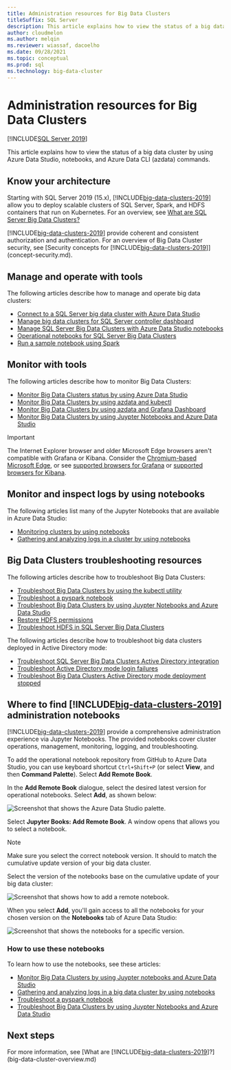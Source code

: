 ```yaml
---
title: Administration resources for Big Data Clusters 
titleSuffix: SQL Server
description: This article explains how to view the status of a big data cluster by using Azure Data Studio, notebooks, and Azure Data CLI (azdata) commands.
author: cloudmelon
ms.author: melqin
ms.reviewer: wiassaf, dacoelho
ms.date: 09/28/2021
ms.topic: conceptual
ms.prod: sql
ms.technology: big-data-cluster
---
```


# Administration resources for Big Data Clusters

[!INCLUDE[SQL Server 2019](../includes/applies-to-version/sqlserver2019.md)]

This article explains how to view the status of a big data cluster by using Azure Data Studio, notebooks, and Azure Data CLI (azdata) commands.

## Know your architecture

Starting with SQL Server 2019 (15.x), [!INCLUDE[big-data-clusters-2019](../includes/ssbigdataclusters-ss-nover.md)] allow you to deploy scalable clusters of SQL Server, Spark, and HDFS containers that run on Kubernetes. For an overview, see [What are SQL Server Big Data Clusters?](big-data-cluster-overview.md)

[!INCLUDE[big-data-clusters-2019](../includes/ssbigdataclusters-ss-nover.md)] provide coherent and consistent authorization and authentication. For an overview of Big Data Cluster security, see [Security concepts for [!INCLUDE[big-data-clusters-2019](../includes/ssbigdataclusters-ss-nover.md)]](concept-security.md).

## Manage and operate with tools

The following articles describe how to manage and operate big data clusters: 

- [Connect to a SQL Server big data cluster with Azure Data Studio](connect-to-big-data-cluster.md)
- [Manage big data clusters for SQL Server controller dashboard](manage-with-controller-dashboard.md)
- [Manage SQL Server Big Data Clusters with Azure Data Studio notebooks](notebooks-manage-bdc.md)
- [Operational notebooks for SQL Server Big Data Clusters](cluster-manage-notebooks.md)
- [Run a sample notebook using Spark](notebooks-tutorial-spark.md)

## Monitor with tools

The following articles describe how to monitor Big Data Clusters: 

- [Monitor Big Data Clusters status by using Azure Data Studio](cluster-monitor-ads.md)
- [Monitor Big Data Clusters by using azdata and kubectl](cluster-monitor-cmdlet.md)
- [Monitor Big Data Clusters by using azdata and Grafana Dashboard](cluster-monitor-grafana.md)
- [Monitor Big Data Clusters by using Juypter Notebooks and Azure Data Studio](cluster-monitor-notebooks.md)

> [!IMPORTANT]
> The Internet Explorer browser and older Microsoft Edge browsers aren't compatible with Grafana or Kibana. Consider the [Chromium-based Microsoft Edge](https://microsoftedgewelcome.microsoft.com/), or see [supported browsers for Grafana](https://grafana.com/docs/grafana/latest/installation/requirements/#supported-web-browsers) or [supported browsers for Kibana](https://www.elastic.co/support/matrix#matrix_browsers).

## Monitor and inspect logs by using notebooks

The following articles list many of the Jupyter Notebooks that are available in Azure Data Studio:

- [Monitoring clusters by using notebooks](cluster-monitor-notebooks.md)
- [Gathering and analyzing logs in a cluster by using notebooks](cluster-logging-notebooks.md)

## Big Data Clusters troubleshooting resources

The following articles describe how to troubleshoot Big Data Clusters:

- [Troubleshoot Big Data Clusters by using the kubectl utility](cluster-troubleshooting-commands.md) 
- [Troubleshoot a pyspark notebook](troubleshoot-pyspark-notebook.md)
- [Troubleshoot Big Data Clusters by using Juypter Notebooks and Azure Data Studio](cluster-troubleshooter-notebooks.md)
- [Restore HDFS permissions](troubleshoot-hdfs-restore-admin.md)
- [Troubleshoot HDFS in SQL Server Big Data Clusters](troubleshoot-hdfs.md)

The following articles describe how to troubleshoot big data clusters deployed in Active Directory mode:
- [Troubleshoot SQL Server Big Data Clusters Active Directory integration](troubleshoot-active-directory.md) 
- [Troubleshoot Active Directory mode login failures](troubleshoot-ad-login-failed-untrusted-domain.md)
- [Troubleshoot Big Data Clusters Active Directory mode deployment stopped](troubleshoot-ad-reverse-lookup-zone.md)


## Where to find [!INCLUDE[big-data-clusters-2019](../includes/ssbigdataclusters-ss-nover.md)] administration notebooks 

[!INCLUDE[big-data-clusters-2019](../includes/ssbigdataclusters-ss-nover.md)] provide a comprehensive administration experience via Jupyter Notebooks. The provided notebooks cover cluster operations, management, monitoring, logging, and troubleshooting.

To add the operational notebook repository from GitHub to Azure Data Studio, you can use keyboard shortcut `Ctrl+Shift+P` (or select **View**, and then **Command Palette**). Select **Add Remote Book**. 

In the **Add Remote Book** dialogue, select the desired latest version for operational notebooks. Select **Add**, as shown below:

![Screenshot that shows the Azure Data Studio palette.](media/view-cluster-status/bdc-ads-palette.png)

Select **Jupyter Books: Add Remote Book**. A window opens that allows you to select a notebook. 

   > [!NOTE]
   > Make sure you select the correct notebook version. It should to match the cumulative update version of your big data cluster.

Select the version of the notebooks base on the cumulative update of your big data cluster:

![Screenshot that shows how to add a remote notebook.](media/view-cluster-status/bdc-remote-guides.png)

When you select **Add**, you'll gain access to all the notebooks for your chosen version on the **Notebooks** tab of Azure Data Studio: 

![Screenshot that shows the notebooks for a specific version.](media/view-cluster-status/bdc-ads-guides.png)

### How to use these notebooks 

To learn how to use the notebooks, see these articles:

- [Monitor Big Data Clusters by using Juypter notebooks and Azure Data Studio](cluster-monitor-notebooks.md)
- [Gathering and analyzing logs in a big data cluster by using notebooks](cluster-logging-notebooks.md)
- [Troubleshoot a pyspark notebook](troubleshoot-pyspark-notebook.md)
- [Troubleshoot Big Data Clusters by using Juypter Notebooks and Azure Data Studio](cluster-troubleshooter-notebooks.md)

## Next steps

For more information, see [What are [!INCLUDE[big-data-clusters-2019](../includes/ssbigdataclusters-ss-nover.md)]?](big-data-cluster-overview.md)
